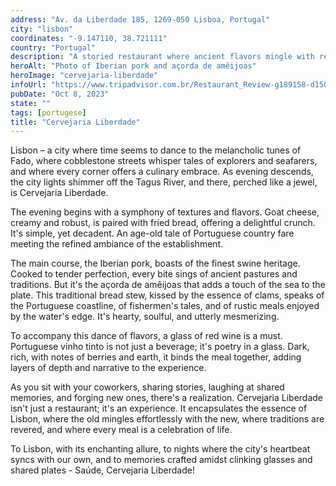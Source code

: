 ```yaml
---
address: "Av. da Liberdade 185, 1269-050 Lisboa, Portugal"
city: "lisbon"
coordinates: "-9.147110, 38.721111"
country: "Portugal"
description: "A storied restaurant where ancient flavors mingle with refined ambiance to craft culinary poetry"
heroAlt: "Photo of Iberian pork and açorda de amêijoas"
heroImage: "cervejaria-liberdade"
infoUrl: "https://www.tripadvisor.com.br/Restaurant_Review-g189158-d1500681-Reviews-Cervejaria_Liberdade-Lisbon_Lisbon_District_Central_Portugal.html"
pubDate: "Oct 8, 2023"
state: ""
tags: [portugese]
title: "Cervejaria Liberdade"
---
```


Lisbon – a city where time seems to dance to the melancholic tunes of Fado, where cobblestone streets whisper tales of explorers and seafarers, and where every corner offers a culinary embrace. As evening descends, the city lights shimmer off the Tagus River, and there, perched like a jewel, is Cervejaria Liberdade.

The evening begins with a symphony of textures and flavors. Goat cheese, creamy and robust, is paired with fried bread, offering a delightful crunch. It's simple, yet decadent. An age-old tale of Portuguese country fare meeting the refined ambiance of the establishment.

The main course, the Iberian pork, boasts of the finest swine heritage. Cooked to tender perfection, every bite sings of ancient pastures and traditions. But it's the açorda de amêijoas that adds a touch of the sea to the plate. This traditional bread stew, kissed by the essence of clams, speaks of the Portuguese coastline, of fishermen's tales, and of rustic meals enjoyed by the water's edge. It's hearty, soulful, and utterly mesmerizing.

To accompany this dance of flavors, a glass of red wine is a must. Portuguese vinho tinto is not just a beverage; it's poetry in a glass. Dark, rich, with notes of berries and earth, it binds the meal together, adding layers of depth and narrative to the experience.

As you sit with your coworkers, sharing stories, laughing at shared memories, and forging new ones, there's a realization. Cervejaria Liberdade isn't just a restaurant; it's an experience. It encapsulates the essence of Lisbon, where the old mingles effortlessly with the new, where traditions are revered, and where every meal is a celebration of life.

To Lisbon, with its enchanting allure, to nights where the city's heartbeat syncs with our own, and to memories crafted amidst clinking glasses and shared plates - Saúde, Cervejaria Liberdade!
